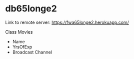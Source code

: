 # db65longe2
Link to remote server: https://fwa65longe2.herokuapp.com/

Class Movies
* Name
* YrsOfExp
* Broadcast Channel
